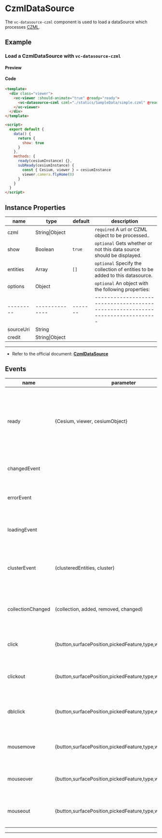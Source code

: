 # CzmlDataSource

The `vc-datasource-czml` component is used to load a dataSource which processes [CZML](https://github.com/AnalyticalGraphicsInc/czml-writer/wiki/CZML--guide).

## Example

### Load a CzmlDataSource with `vc-datasource-czml`

#### Preview

<doc-preview>
  <template>
    <div class="viewer">
      <vc-viewer :should-animate="true" @ready="ready">
        <vc-datasource-czml czml="./statics/SampleData/simple.czml" @ready="subReady" :show="show"></vc-datasource-czml>
      </vc-viewer>
    </div>
  </template>

  <script>
    export default {
      data() {
        return {
          show: true
        }
      },
      methods: {
        ready(cesiumInstance) {},
        subReady(cesiumInstance) {
          const { Cesium, viewer } = cesiumInstance
          viewer.camera.flyHome(0)
        }
      }
    }
  </script>
</doc-preview>

#### Code

```html
<template>
  <div class="viewer">
    <vc-viewer :should-animate="true" @ready="ready">
      <vc-datasource-czml czml="./statics/SampleData/simple.czml" @ready="subReady" :show="show"></vc-datasource-czml>
    </vc-viewer>
  </div>
</template>

<script>
  export default {
    data() {
      return {
        show: true
      }
    },
    methods: {
      ready(cesiumInstance) {},
      subReady(cesiumInstance) {
        const { Cesium, viewer } = cesiumInstance
        viewer.camera.flyHome(0)
      }
    }
  }
</script>
```

## Instance Properties

| name      | type           | default | description                                                                   |
| --------- | -------------- | ------- | ----------------------------------------------------------------------------- |
| czml      | String\|Object |         | `required` A url or CZML object to be processed..                             |
| show      | Boolean        | `true`  | `optional` Gets whether or not this data source should be displayed.          |
| entities  | Array          | `[]`    | `optional` Specify the collection of entities to be added to this datasource. |
| options   | Object         |         | `optional` An object with the following properties:                           |
| --------- | -------------- | ------- | ----------------------------------------------------------------------------- |
| sourceUri | String         |         |                                                                               |
| credit    | String\|Object |         |                                                                               |

---

- Refer to the official document: **[CzmlDataSource](https://cesium.com/docs/cesiumjs-ref-doc/CzmlDataSource.html)**

## Events

<!-- prettier-ignore -->
| name | parameter | description |
| ---- | --------- | ----------- |
| ready | {Cesium, viewer, cesiumObject} | Triggers when the component is ready. It returns a core class of Cesium, a viewer instance, and the cesiumObject. |
| changedEvent | | Triggers when the underlying data changes. |
| errorEvent | | Triggers if an error is encountered during processing. |
| loadingEvent | | Triggers the data source either starts or stops loading. |
| clusterEvent | (clusteredEntities, cluster) | Gets the event that is fired when entities are added or removed from the collection.|
| collectionChanged | (collection, added, removed, changed) | Gets the event that will be raised when a new cluster will be displayed.|
| click | {button,surfacePosition,pickedFeature,type,windowPosition} | Triggered when the mouse clicks on the datasource. |
| clickout | {button,surfacePosition,pickedFeature,type,windowPosition} | Touch when the mouse clicks outside the datasource.|
| dblclick | {button,surfacePosition,pickedFeature,type,windowPosition} | Triggered when the left mouse button double-clicks the datasource. |
| mousemove | {button,surfacePosition,pickedFeature,type,windowPosition} | Triggered when the mouse moves on this datasource. |
| mouseover | {button,surfacePosition,pickedFeature,type,windowPosition} | Triggered when the mouse moves to this datasource. |
| mouseout | {button,surfacePosition,pickedFeature,type,windowPosition} | Triggered when the mouse moves out of the datasource. |

---

